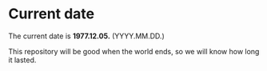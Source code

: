 # Current date

The current date is **1977.12.05.** (YYYY.MM.DD.)

This repository will be good when the world ends, so we will know how long it lasted.